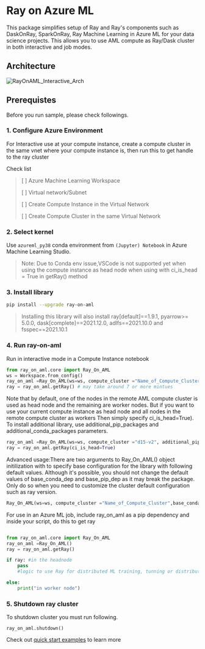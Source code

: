 # Ray on Azure ML

This package simplifies setup of Ray and Ray's components such as DaskOnRay, SparkOnRay, Ray Machine Learning in Azure ML for your data science projects.
This allows you to use AML compute as Ray/Dask cluster in both interactive and job modes.

## Architecture

![RayOnAML_Interactive_Arch](./images/RayOnAML_Interactive_Arch.png)

## Prerequistes

Before you run sample, please check followings.

### 1. Configure Azure Environment

For Interactive use at your compute instance, create a compute cluster in the same vnet where your compute instance is, then run this to get handle to the ray cluster

Check list
> [ ] Azure Machine Learning Workspace
> 
> [ ] Virtual network/Subnet
>
> [ ] Create Compute Instance in the Virtual Network
> 
> [ ] Create Compute Cluster in the same Virtual Network

### 2. Select kernel 

Use ```azureml_py38``` conda environment from ```(Jupyter) Notebook``` in Azure Machine Learning Studio. 
> Note: Due to Conda env issue,VSCode is not supported yet when using the compute instance as head node when using with ci_is_head = True in getRay() method

### 3. Install library

```bash
pip install --upgrade ray-on-aml
```

> Installing this library will also install ray[default]==1.9.1, pyarrow>= 5.0.0, dask[complete]==2021.12.0, adlfs==2021.10.0 and fsspec==2021.10.1


### 4. Run ray-on-aml
Run in interactive mode in a Compute Instance notebook

```python
from ray_on_aml.core import Ray_On_AML
ws = Workspace.from_config()
ray_on_aml =Ray_On_AML(ws=ws, compute_cluster ="Name_of_Compute_Cluster")
ray = ray_on_aml.getRay() # may take around 7 or more mintues

```
Note that by default, one of the nodes in the remote AML compute cluster is used as head node and the remaining are worker nodes. 
But if you want to use your current compute instance as head node and all nodes in the remote compute cluster as workers 
Then simply specify ci_is_head=True).
To install additional library, use additional_pip_packages and additional_conda_packages parameters.

```python
ray_on_aml =Ray_On_AML(ws=ws, compute_cluster ="d15-v2", additional_pip_packages=['torch==1.10.0', 'torchvision', 'sklearn'], maxnode=4)
ray = ray_on_aml.getRay(ci_is_head=True)
```
Advanced usage:There are two arguments to Ray_On_AML() object initilization with to specify base configuration for the library with following default values.
Although it's possible, you should not change the default values of base_conda_dep  and base_pip_dep as it may break the package. Only do so when you need to customize the
cluster default configuration such as ray version.

```python
Ray_On_AML(ws=ws, compute_cluster ="Name_of_Compute_Cluster",base_conda_dep =['adlfs==2021.10.0','pip'],base_pip_dep = ['ray[tune]==1.9.1', 'xgboost_ray==0.1.5', 'dask==2021.12.0','pyarrow >= 5.0.0','fsspec==2021.10.1'])
```

For use in an Azure ML job, include ray_on_aml as a pip dependency and inside your script, do this to get ray
```python

from ray_on_aml.core import Ray_On_AML
ray_on_aml =Ray_On_AML()
ray = ray_on_aml.getRay()

if ray: #in the headnode
    pass
    #logic to use Ray for distributed ML training, tunning or distributed data transformation with Dask

else:
    print("in worker node")
```
### 5. Shutdown ray cluster

To shutdown cluster you must run following.
```ptyhon
ray_on_aml.shutdown()
```

Check out [quick start examples](./examples/quick_use_cases.ipynb) to learn more 
